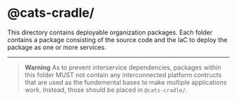 # @cats-cradle/

This directory contains deployable organization packages. Each folder contains a
package consisting of the source code and the IaC to deploy the package as one
or more services.

---

> **Warning** As to prevent interservice dependencies, packages within this
> folder MUST not contain any interconnected platform contructs that are used as
> the fundemental bases to make multiple applications work. Instead, those
> should be placed in `@cats-cradle/`.
